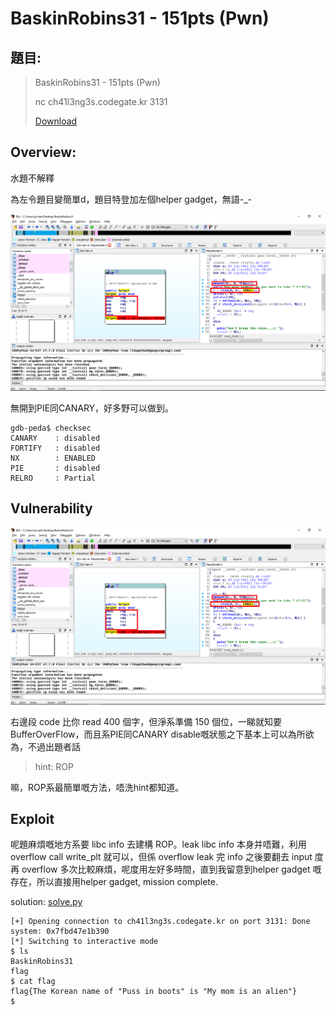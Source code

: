 # BaskinRobins31 - 151pts (Pwn)

## 題目:

>BaskinRobins31 - 151pts (Pwn)
>
>nc ch41l3ng3s.codegate.kr 3131
>
>[Download](BaskinRobins31)


## Overview:

水題不解釋

為左令題目變簡單d，題目特登加左個helper gadget，無語-_-

![Screen Cap](Ida.PNG)

無開到PIE同CANARY，好多野可以做到。


```
gdb-peda$ checksec
CANARY    : disabled
FORTIFY   : disabled
NX        : ENABLED
PIE       : disabled
RELRO     : Partial
```

## Vulnerability

![Screen Cap](Ida.PNG)

右邊段 code 比你 read 400 個字，但淨系準備 150 個位，一睇就知要BufferOverFlow，而且系PIE同CANARY disable嘅狀態之下基本上可以為所欲為，不過出題者話

>hint: ROP

嘛，ROP系最簡單嘅方法，唔洗hint都知道。


## Exploit

呢題麻煩嘅地方系要 libc info 去建構 ROP。leak libc info 本身并唔難，利用 overflow call write_plt 就可以，但係 overflow leak 完 info 之後要翻去 input 度再 overflow 多次比較麻煩，呢度用左好多時間，直到我留意到helper gadget 嘅存在，所以直接用helper gadget, mission complete.

solution: [solve.py](solve.py)

```
[+] Opening connection to ch41l3ng3s.codegate.kr on port 3131: Done
system: 0x7fbd47e1b390
[*] Switching to interactive mode
$ ls
BaskinRobins31
flag
$ cat flag
flag{The Korean name of "Puss in boots" is "My mom is an alien"}
$  
```
